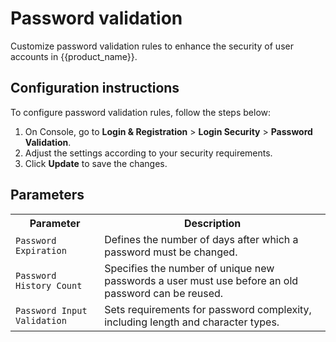 # Password validation

Customize password validation rules to enhance the security of user accounts in {{product_name}}.

## Configuration instructions

To configure password validation rules, follow the steps below:

1. On Console, go to **Login & Registration** > **Login Security** > **Password Validation**.
2. Adjust the settings according to your security requirements.
3. Click **Update** to save the changes.

<!-- ![Password Validation Configuration]({{base_path}}/assets/img/guides/account-configurations/password-validation.png){: width="800" style="display: block; margin: 0;"} -->

## Parameters

<table>
  <tr>
    <th>Parameter</th>
    <th>Description</th>
  </tr>
  <tr>
    <td><code>Password Expiration</code></td>
    <td>Defines the number of days after which a password must be changed.</td>
  </tr>
  <tr>
    <td><code>Password History Count</code></td>
    <td>Specifies the number of unique new passwords a user must use before an old password can be reused.</td>
  </tr>
  <tr>
    <td><code>Password Input Validation</code></td>
    <td>Sets requirements for password complexity, including length and character types.</td>
  </tr>
</table>

